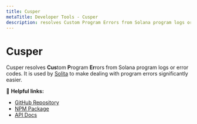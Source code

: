 ```yaml
---
title: Cusper
metaTitle: Developer Tools - Cusper
description: resolves Custom Program Errors from Solana program logs or error codes
---
```

# Cusper

Cusper resolves **Cus**tom **P**rogram **Er**rors from Solana program logs or error codes. It is used
by [Solita](../solita) to make dealing with program errors significantly easier.

🔗 **Helpful links:**

- [GitHub Repository](https://github.com/metaplex-foundation/cusper)
- [NPM Package](https://www.npmjs.com/package/@metaplex-foundation/cusper)
- [API Docs](https://metaplex-foundation.github.io/cusper/docs/)
